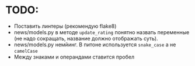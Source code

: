 # TODO:
* Поставить линтеры (рекомендую flake8)
* news/models.py в методе ```update_rating``` понятно назвать переменные (не надо сокращать, название должно отображать суть).
* news/models.py немйинг. В питоне используется ```snake_case``` а не ```camelCase```
* Между знаками и операндами ставится пробел